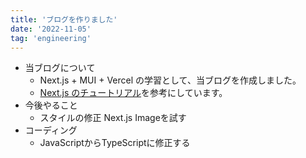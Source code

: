 ```yaml
---
title: 'ブログを作りました'
date: '2022-11-05'
tag: 'engineering'
---
```


- 当ブログについて
  - Next.js + MUI + Vercel の学習として、当ブログを作成しました。
  - [Next.js のチュートリアル](https://github.com/vercel/next-learn/tree/master/basics/demo)を参考にしています。
- 今後やること
  - スタイルの修正
  Next.js Imageを試す
- コーディング
  - JavaScriptからTypeScriptに修正する
